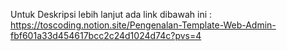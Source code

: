 Untuk Deskripsi lebih lanjut ada link dibawah ini : 
https://toscoding.notion.site/Pengenalan-Template-Web-Admin-fbf601a33d454617bcc2c24d1024d74c?pvs=4
